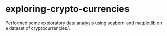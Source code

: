 # exploring-crypto-currencies
Performed some exploratory data analysis using seaborn and matplotlib on a dataset of cryptocurrencies.\
